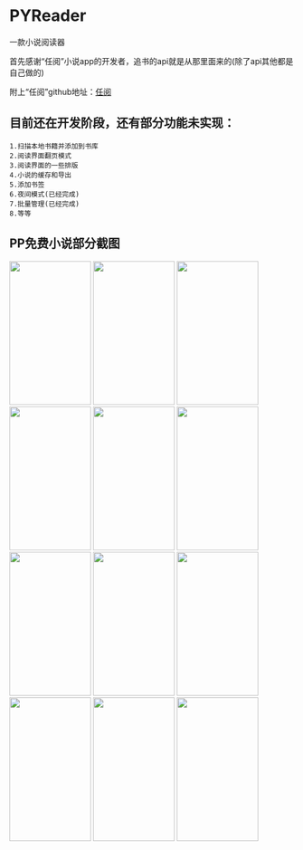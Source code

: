 # PYReader
一款小说阅读器

首先感谢“任阅”小说app的开发者，追书的api就是从那里面来的(除了api其他都是自己做的)

附上“任阅”github地址：[任阅](https://github.com/JustWayward/BookReader)

## 目前还在开发阶段，还有部分功能未实现：
```
1.扫描本地书籍并添加到书库
2.阅读界面翻页模式
3.阅读界面的一些排版
4.小说的缓存和导出
5.添加书签
6.夜间模式(已经完成)
7.批量管理(已经完成)
8.等等
```

## PP免费小说部分截图
<img width="144" height="254" src="https://github.com/pangyu646182805/PYReader/blob/master/screenshot/Screenshot_20170809-162521.png"/>  <img width="144" height="254" src="https://github.com/pangyu646182805/PYReader/blob/master/screenshot/Screenshot_20170809-162626.png"/>  <img width="144" height="254" src="https://github.com/pangyu646182805/PYReader/blob/master/screenshot/Screenshot_20170809-162647.png"/>  <img width="144" height="254" src="https://github.com/pangyu646182805/PYReader/blob/master/screenshot/Screenshot_20170809-162708.png"/>  <img width="144" height="254" src="https://github.com/pangyu646182805/PYReader/blob/master/screenshot/Screenshot_20170809-162713.png"/>  <img width="144" height="254" src="https://github.com/pangyu646182805/PYReader/blob/master/screenshot/Screenshot_20170809-162721.png"/>    <img width="144" height="254" src="https://github.com/pangyu646182805/PYReader/blob/master/screenshot/Screenshot_20170809-162745.png"/>  <img width="144" height="254" src="https://github.com/pangyu646182805/PYReader/blob/master/screenshot/Screenshot_20170809-162808.png"/>  <img width="144" height="254" src="https://github.com/pangyu646182805/PYReader/blob/master/screenshot/Screenshot_20170809-162816.png"/>  <img width="144" height="254" src="https://github.com/pangyu646182805/PYReader/blob/master/screenshot/Screenshot_20170809-162821.png"/>  <img width="144" height="254" src="https://github.com/pangyu646182805/PYReader/blob/master/screenshot/Screenshot_20170809-162838.png"/>  <img width="144" height="254" src="https://github.com/pangyu646182805/PYReader/blob/master/screenshot/Screenshot_20170809-162845.png"/>
